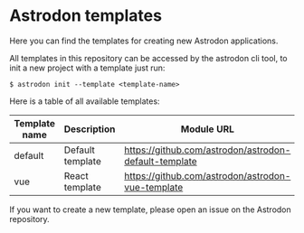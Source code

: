 # Astrodon templates

Here you can find the templates for creating new Astrodon applications.

All templates in this repository can be accessed by the astrodon cli tool, to
init a new project with a template just run:

    $ astrodon init --template <template-name>

Here is a table of all available templates:

| Template name | Description      | Module URL                                            |
| ------------- | ---------------- | ----------------------------------------------------- |
| default       | Default template | https://github.com/astrodon/astrodon-default-template |
| vue           | React template   | https://github.com/astrodon/astrodon-vue-template     |

If you want to create a new template, please open an issue on the Astrodon
repository.
